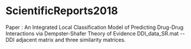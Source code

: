 # ScientificReports2018
Paper : An Integrated Local Classification Model of Predicting Drug-Drug Interactions via Dempster-Shafer Theory of Evidence
DDI_data_SR.mat	-- DDI adjacent matrix and three similarity matrices.
